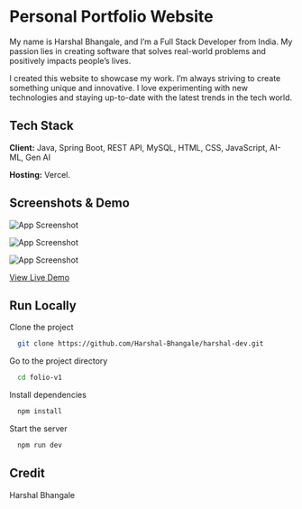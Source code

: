# Personal Portfolio Website

My name is Harshal Bhangale, and I’m a Full Stack Developer from India. My passion lies in creating software that solves real-world problems and positively impacts people’s lives.

I created this website to showcase my work. I’m always striving to create something unique and innovative. I love experimenting with new technologies and staying up-to-date with the latest trends in the tech world.

## Tech Stack

**Client:** Java, Spring Boot, REST API, MySQL, HTML, CSS, JavaScript, AI-ML, Gen AI

**Hosting:** Vercel.

## Screenshots & Demo

![App Screenshot](https://i.ibb.co/QCCYZyq/image.png)

![App Screenshot](https://i.ibb.co/3TK00Z0/image.png)

![App Screenshot](https://i.ibb.co/MGrGvsp/image.png)

[View Live Demo](https://harshal-dev.vercel.app/)

## Run Locally

Clone the project

```bash
  git clone https://github.com/Harshal-Bhangale/harshal-dev.git
```

Go to the project directory

```bash
  cd folio-v1
```

Install dependencies

```bash
  npm install
```

Start the server

```bash
  npm run dev
```

## Credit 

Harshal Bhangale
